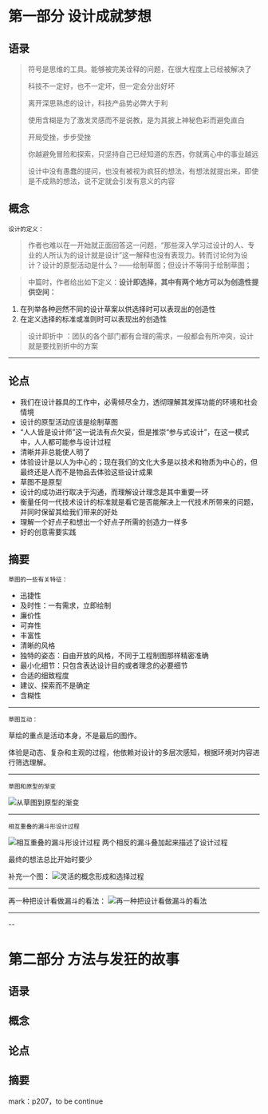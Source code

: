 # 第一部分 设计成就梦想
## 语录
> 符号是思维的工具。能够被完美诠释的问题，在很大程度上已经被解决了
> 
> 科技不一定好，也不一定坏，但一定会分出好坏
> 
> 离开深思熟虑的设计，科技产品势必弊大于利
> 
> 使用含糊是为了激发灵感而不是说教，是为其披上神秘色彩而避免直白
> 
> 开局受挫，步步受挫
> 
> 你越避免冒险和探索，只坚持自己已经知道的东西，你就离心中的事业越远
> 
> 设计中没有愚蠢的提问，也没有被视为疯狂的想法，有想法就提出来，即使是不成熟的想法，说不定就会引发有意义的内容
> 
> 

## 概念
	设计的定义：
> 作者也难以在一开始就正面回答这一问题，“那些深入学习过设计的人、专业的人所认为的设计就是设计”这一解释也没有表现力。转而讨论何为设计？设计的原型活动是什么？——绘制草图；但设计不等同于绘制草图；


> 中篇时，作者给出如下定义：**设计即选择，其中有两个地方可以为创造性提供空间：**
> 
1. 在列举各种迥然不同的设计草案以供选择时可以表现出的创造性
2. 在定义选择的标准或准则时可以表现出的创造性

> 设计即折中 ：团队的各个部门都有合理的需求，一般都会有所冲突，设计就是要找到折中的方案

---
	

	
## 论点
* 我们在设计器具的工作中，必需倾尽全力，透彻理解其发挥功能的环境和社会情境
* 设计的原型活动应该是绘制草图
* “人人皆是设计师”这一说法有点欠妥，但是推崇“参与式设计”，在这一模式中，人人都可能参与设计过程
* 清晰并非总能使人明了
* 体验设计是以人为中心的；现在我们的文化大多是以技术和物质为中心的，但最终还是人而不是物品去体验这些设计成果
* 草图不是原型
* 设计的成功进行取决于沟通，而理解设计理念是其中重要一环
* 衡量任何一代技术设计的标准就是看它是否能解决上一代技术所带来的问题，并同时保留其给我们带来的好处
* 理解一个好点子和想出一个好点子所需的创造力一样多
* 好的创意需要实践

## 摘要
	草图的一些有关特征：
* 迅捷性
* 及时性：一有需求，立即绘制
* 廉价性
* 可弃性
* 丰富性
* 清晰的风格
* 独特的姿态：自由开放的风格，不同于工程制图那样精密准确
* 最小化细节：只包含表达设计目的或者理念的必要细节
* 合适的细致程度
* 建议、探索而不是确定
* 含糊性

---
	草图互动：
草绘的重点是活动本身，不是最后的图作。

体验是动态、复杂和主观的过程，他依赖对设计的多层次感知，根据环境对内容进行筛选理解。

---
	草图和原型的渐变
![从草图到原型的渐变](./img/ud_1.png)

---
	相互重叠的漏斗形设计过程
![相互重叠的漏斗形设计过程](./img/ud_2.png)	
两个相反的漏斗叠加起来描述了设计过程

最终的想法总比开始时要少

补充一个图：
![灵活的概念形成和选择过程](./img/ud_3.png)

---

再一种把设计看做漏斗的看法：
![再一种把设计看做漏斗的看法](./img/ud_4.png)

---

--

# 第二部分 方法与发狂的故事

## 语录
## 概念
## 论点
## 摘要
mark：p207，to be continue

	
